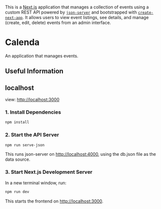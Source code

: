 This is a [Next.js](https://nextjs.org) application that manages a collection of events using a custom REST API powered by [`json-server`](https://github.com/typicode/json-server) and bootstrapped with [`create-next-app`](https://github.com/vercel/next.js/tree/canary/packages/create-next-app). It allows users to view event listings, see details, and manage (create, edit, delete) events from an admin interface.

# Calenda

An application that manages events.

## Useful Information

## localhost

view: [http://localhost:3000](http://localhost:3000)

### 1. Install Dependencies

```bash
npm install
```

### 2. Start the API Server

```bash
npm run serve-json
```

This runs json-server on [http://localhost:4000](http://localhost:4000), using the db.json file as the data source.


### 3. Start Next.js Development Server

In a new terminal window, run:

```bash
npm run dev
```

This starts the frontend on [http://localhost:3000](http://localhost:3000).